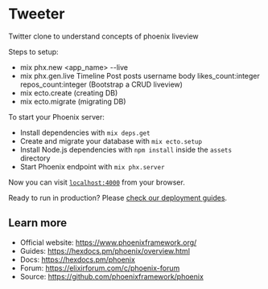 # Tweeter

Twitter clone to understand concepts of phoenix liveview

Steps to setup:

- mix phx.new <app_name> --live
- mix phx.gen.live Timeline Post posts username body likes_count:integer repos_count:integer
  (Bootstrap a CRUD liveview)
- mix ecto.create (creating DB)
- mix ecto.migrate (migrating DB)

To start your Phoenix server:

- Install dependencies with `mix deps.get`
- Create and migrate your database with `mix ecto.setup`
- Install Node.js dependencies with `npm install` inside the `assets` directory
- Start Phoenix endpoint with `mix phx.server`

Now you can visit [`localhost:4000`](http://localhost:4000) from your browser.

Ready to run in production? Please [check our deployment guides](https://hexdocs.pm/phoenix/deployment.html).

## Learn more

- Official website: https://www.phoenixframework.org/
- Guides: https://hexdocs.pm/phoenix/overview.html
- Docs: https://hexdocs.pm/phoenix
- Forum: https://elixirforum.com/c/phoenix-forum
- Source: https://github.com/phoenixframework/phoenix
